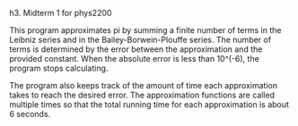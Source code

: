 h3. Midterm 1 for phys2200

This program approximates pi by summing a finite number of terms in the Leibniz series 
and in the Bailey-Borwein-Plouffe series. The number of terms is determined by the 
error between the approximation and the provided constant. When the absolute error is
less than 10^(-6), the program stops calculating.

The program also keeps track of the amount of time each approximation takes to reach
the desired error. The approximation functions are called multiple times so that the total
running time for each approximation is about 6 seconds.
